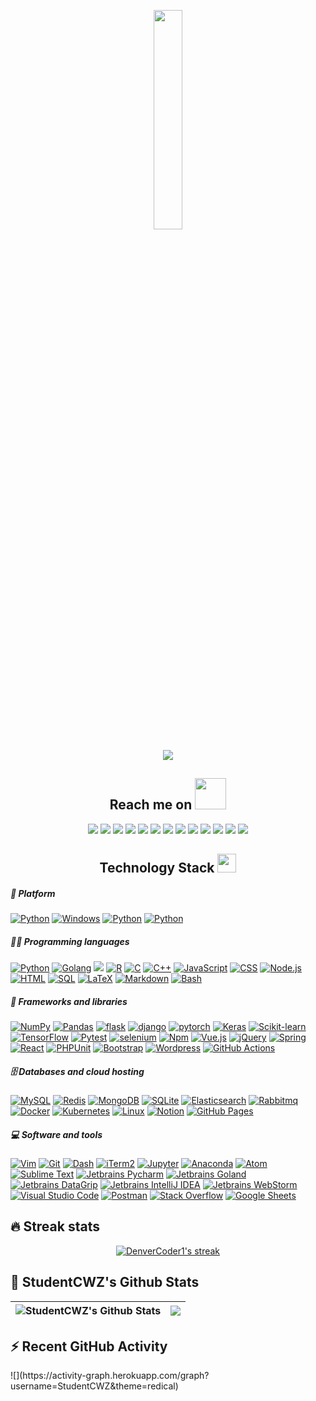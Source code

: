 <p align="center">
  <img src="https://cdn.jsdelivr.net/gh/jasonkayzk/jasonkayzk@master/hello-world.gif" width="30%">
</p>

<!-- Typing SVG by DenverCoder1 - https://github.com/DenverCoder1/readme-typing-svg -->
<p align="center">
  <a href="#"><img src="https://readme-typing-svg.herokuapp.com/?lines=Golang%20and%20Python%20developer;Always%20learning%20new%20things&font=Monaco&center=true&width=440&height=45&color=f75c7e&vCenter=true&size=22"></a>
</p>

<h2 align="center" font-face="Monaco">Reach me on <img src="https://media.giphy.com/media/mGcNjsfWAjY5AEZNw6/giphy.gif" width="50"></h2>
<p align="center">
<img src="https://img.shields.io/badge/-Golang-black?style=flat-square&font=Monaco&logo=go"/>
<img src="https://img.shields.io/badge/-Python-black?style=flat-square&font=Monaco&logo=python"/>
<img src="https://img.shields.io/badge/-Java-black?style=flat-square&font=Monaco&logo=java"/>
<img src="https://img.shields.io/badge/-Vuejs-black?style=flat-square&font=Monaco&logo=Vue.js"/>
<img src="https://img.shields.io/badge/-Nodejs-black?style=flat-square&font=Monaco&logo=Node.js"/>
<img src="https://img.shields.io/badge/-React-black?style=flat-square&font=Monaco&logo=react"/>
<img src="https://img.shields.io/badge/-Redis-black?style=flat-square&font=Monaco&logo=redis"/>
<img src="https://img.shields.io/badge/-MongoDB-black?style=flat-square&font=Monaco&logo=mongodb"/>
<img src="https://img.shields.io/badge/-MySQL-black?style=flat-square&font=Monaco&logo=mysql"/>
<img src="https://img.shields.io/badge/-Docker-black?style=flat-square&font=Monaco&logo=docker"/>
<img src="https://img.shields.io/badge/-Kubernetes-black?style=flat-square&font=Monaco&logo=kubernetes"/>
<img src="https://img.shields.io/badge/-Git-black?style=flat-square&font=Monaco&logo=git"/>
<img src="https://img.shields.io/badge/-GitHub-black?style=flat-square&font=Monaco&logo=github"/>
</p>

<h2 align="center" font-face="Monaco">Technology Stack <img src="https://media.giphy.com/media/WUlplcMpOCEmTGBtBW/giphy.gif" width="30"></h2>

<h5 align="left" font-face="Monaco"> 🚀 Platform </h5>
<p>
<a href="#"><img alt="Python" src="https://img.shields.io/badge/MacOS-BigSur-2376bc?style=flat-square&logo=apple&logoColor=white"></a>
<a href="#"><img alt="Windows" src="https://img.shields.io/badge/Windows-10-2376bc?style=flat-square&logo=windows&logoColor=white"></a>
<a href="#"><img alt="Python" src="https://img.shields.io/badge/Linux-Ubuntu-2376bc?style=flat-square&logo=ubuntu&logoColor=white"></a>
<a href="#"><img alt="Python" src="https://img.shields.io/badge/Linux-Centos-2376bc?style=flat-square&logo=centos&logoColor=white"></a>
</p>

<h5 align="left" font-face="Monaco"> 👨‍💻 Programming languages </h5>
<p>
    <a href="#"><img alt="Python" src="https://img.shields.io/badge/Python-14354C.svg?logo=python&logoColor=white"></a>
    <a href="#"><img alt="Golang" src="https://img.shields.io/badge/Golang-0A9EDC.svg?logo=go&logoColor=white"></a>
    <a href="#"><img src="https://img.shields.io/badge/Java-E34A86?style=flat-square&logo=java"/></a>
    <a href="#"><img alt="R" src="https://img.shields.io/badge/R-276DC3.svg?logo=r&logoColor=white"></a>
    <a href="#"><img alt="C" src="https://custom-icon-badges.herokuapp.com/badge/C-03599C.svg?logo=c-in-hexagon&logoColor=white"></a>
    <a href="#"><img alt="C++" src="https://custom-icon-badges.herokuapp.com/badge/C++-9C033A.svg?logo=cpp2&logoColor=white"></a>
    <a href="#"><img alt="JavaScript" src="https://img.shields.io/badge/JavaScript-F7DF1E.svg?logo=javascript&logoColor=black"></a>
    <a href="#"><img alt="CSS" src="https://img.shields.io/badge/CSS-1572B6.svg?logo=css3&logoColor=white"></a>
    <a href="#"><img alt="Node.js" src="https://img.shields.io/badge/Node.js-43853D.svg?logo=node.js&logoColor=white"></a>
    <a href="#"><img alt="HTML" src="https://img.shields.io/badge/HTML-E34F26.svg?logo=html5&logoColor=white"></a>
    <a href="#"><img alt="SQL" src="https://custom-icon-badges.herokuapp.com/badge/SQL-025E8C.svg?logo=database&logoColor=white"></a>
    <a href="#"><img alt="LaTeX" src="https://img.shields.io/badge/LaTeX-008080.svg?logo=LaTeX&logoColor=white"></a>
    <a href="#"><img alt="Markdown" src="https://img.shields.io/badge/Markdown-FF6F00.svg?logo=markdown&logoColor=white"></a>
    <a href="#"><img alt="Bash" src="https://img.shields.io/badge/Bash-430098?logo=gnu-bash&logoColor=white"></a>
</p>

<h5 align="left" font-face="Monaco"> 🧰 Frameworks and libraries </h5>
<p>
    <a href="#"><img alt="NumPy" src="https://img.shields.io/badge/Numpy-CB2029?logo=numpy&logoColor=white"></a>
    <a href="#"><img alt="Pandas" src="https://img.shields.io/badge/Pandas-5C2D91?logo=pandas&logoColor=white"></a>
    <a href="#"><img alt="flask" src="https://img.shields.io/badge/-flask-00979D?logo=flask&logoColor=white"></a>
    <a href="#"><img alt="django" src="https://img.shields.io/badge/django-7952B3.svg?logo=django&logoColor=white"></a>
    <a href="#"><img alt="pytorch" src="https://img.shields.io/badge/pytorch-E34A86?logo=pytorch&logoColor=white"></a>
    <a href="#"><img alt="Keras" src="https://img.shields.io/badge/Keras-f05032?logo=Keras&logoColor=white"></a>
    <a href="#"><img alt="Scikit-learn" src="https://img.shields.io/badge/scikit%20learn-F7DF1E.svg?logo=scikit-learn&logoColor=white"></a>
    <a href="#"><img alt="TensorFlow" src="https://img.shields.io/badge/TensorFlow-FF6F00.svg?logo=TensorFlow&logoColor=white"></a>
    <a href="#"><img alt="Pytest" src="https://img.shields.io/badge/Pytest-0A9EDC.svg?logo=pytest&logoColor=white"></a>
    <a href="#"><img alt="selenium" src="https://img.shields.io/badge/selenium-02569B.svg?logo=selenium&logoColor=white"></a>
    <a href="#"><img alt="Npm" src="https://custom-icon-badges.herokuapp.com/badge/Npm-D00000.svg?logo=npm"></a>
    <a href="#"><img alt="Vue.js" src="https://img.shields.io/badge/Vue.js-4fc08d?logo=Vue.js&logoColor=white"></a>
    <a href="#"><img alt="jQuery" src="https://img.shields.io/badge/jQuery-0081CB.svg?logo=jQuery&logoColor=white"></a>
    <a href="#"><img alt="Spring" src="https://custom-icon-badges.herokuapp.com/badge/Spring-25A162.svg?logo=spring&logoColor=white"></a>
    <a href="#"><img alt="React" src="https://img.shields.io/badge/React-20232a.svg?logo=react&logoColor=%2361DAFB"></a>
    <a href="#"><img alt="PHPUnit" src="https://custom-icon-badges.herokuapp.com/badge/PHPUnit-366488.svg?logo=test-tube&logoColor=white"></a>
    <a href="#"><img alt="Bootstrap" src="https://img.shields.io/badge/Bootstrap-3B5526.svg?logo=bootstrap&logoColor=white"></a>
    <a href="#"><img alt="Wordpress" src="https://img.shields.io/badge/Wordpress-21759B?logo=wordpress&logoColor=white"></a>
    <a href="#"><img alt="GitHub Actions" src="https://img.shields.io/badge/GitHub%20Actions-430098?logo=github%20actions&logoColor=white"></a>
</p>

<h5 align="left" font-face="Monaco"> 🗄️ Databases and cloud hosting </h5>
<p>
    <a href="#"><img alt="MySQL" src="https://img.shields.io/badge/MySQL-00f.svg?logo=mysql&logoColor=white"></a>
    <a href="#"><img alt="Redis" src="https://img.shields.io/badge/Redis-C21325.svg?logo=redis&logoColor=white"></a>
    <a href="#"><img alt="MongoDB" src ="https://img.shields.io/badge/MongoDB-4ea94b.svg?logo=mongodb&logoColor=white"></a>
    <a href="#"><img alt="SQLite" src ="https://img.shields.io/badge/SQLite-07405e.svg?logo=sqlite&logoColor=white"></a>
    <a href="#"><img alt="Elasticsearch" src="https://img.shields.io/badge/Elasticsearch-430098.svg?logo=elasticsearch&logoColor=white"></a>
    <a href="#"><img alt="Rabbitmq" src="https://img.shields.io/badge/Rabbitmq-5C2D91?logo=rabbitmq&logoColor=white"></a>
    <a href="#"><img alt="Docker" src ="https://img.shields.io/badge/Docker-316192.svg?logo=docker&logoColor=white"></a>
    <a href="#"><img alt="Kubernetes" src ="https://img.shields.io/badge/Kubernetes-F00000.svg?logo=kubernetes&logoColor=white"></a>
    <a href="#"><img alt="Linux" src="https://img.shields.io/badge/Linux-F7DF1E.svg?logo=linux&logoColor=white"></a>
    <a href="#"><img alt="Notion" src="https://img.shields.io/badge/Notion-FF6F00.svg?logo=notion&logoColor=white"></a>
    <a href="#"><img alt="GitHub Pages" src="https://img.shields.io/badge/GitHub%20Pages-327FC7.svg?logo=github&logoColor=white"></a>
</p>

<h5 align="left" font-face="Monaco"> 💻 Software and tools </h5>
<p>
    <a href="#"><img alt="Vim" src="https://img.shields.io/badge/Vim-00b56a.svg?logo=Vim&logoColor=white"></a>
    <a href="#"><img alt="Git" src="https://img.shields.io/badge/Git-F05033.svg?logo=git&logoColor=white"></a>
    <a href="#"><img alt="Dash" src="https://img.shields.io/badge/Dash-7952B3.svg?logo=dash&logoColor=white"></a>
    <a href="#"><img alt="iTerm2" src="https://img.shields.io/badge/iTerm2-430098.svg?logo=iTerm2&logoColor=white"></a>
    <a href="#"><img alt="Jupyter" src="https://img.shields.io/badge/Jupyter-F37626.svg?logo=Jupyter&logoColor=white"></a>
    <a href="#"><img alt="Anaconda" src="https://img.shields.io/badge/Anaconda-18A497?logo=anaconda&logoColor=white"></a>
    <a href="#"><img alt="Atom" src="https://img.shields.io/badge/Atom-3DDC84?logo=atom&logoColor=white"></a>
    <a href="#"><img alt="Sublime Text" src="https://img.shields.io/badge/Sublime%20Text-FB542B?logo=sublime%20text&logoColor=white"></a>
    <a href="#"><img alt="Jetbrains Pycharm" src="https://img.shields.io/badge/Jetbrains%20Pycharm-008678.svg?logo=pycharm&logoColor=white"></a>
    <a href="#"><img alt="Jetbrains Goland" src="https://img.shields.io/badge/Jetbrains%20Gland-1793D1.svg?logo=goland&logoColor=white"></a>
    <a href="#"><img alt="Jetbrains DataGrip" src="https://img.shields.io/badge/Jetbrains%20DataGrip-175DDC?logo=datagrip&logoColor=white"></a>
    <a href="#"><img alt="Jetbrains IntelliJ IDEA" src="https://img.shields.io/badge/Jetbrains%20IntelliJ%20IDEA-DD1100.svg?logo=intelliJ%20idea&logoColor=white"></a>
    <a href="#"><img alt="Jetbrains WebStorm" src="https://img.shields.io/badge/Jetbrains%20WebStorm-0000CC?logo=webStorm&logoColor=white"></a>
    <a href="#"><img alt="Visual Studio Code" src="https://img.shields.io/badge/Visual%20Studio%20Code-0078d7.svg?logo=visual-studio-code&logoColor=white"></a>
    <a href="#"><img alt="Postman" src="https://img.shields.io/badge/Postman-FF6C37?logo=postman&logoColor=white"></a>
    <a href="#"><img alt="Stack Overflow" src="https://img.shields.io/badge/-Stack%20Overflow-FE7A16?logo=stack-overflow&logoColor=white"></a>
    <a href="#"><img alt="Google Sheets" src="https://img.shields.io/badge/Google%20Sheets-34A853.svg?logo=google%20sheets&logoColor=white"></a>
</p>


<h2 align="left" font-face="Monaco"> 🔥 Streak stats </h2>

<!-- GitHub Readme Streak Stats - https://github.com/StudentCWZ/github-readme-streak-stats -->
<p align="center">
  <a href="https://github.com/StudentCWZ/github-readme-streak-stats">
    <img title="🔥 Get streak stats for your profile at git.io/streak-stats" alt="DenverCoder1's streak" src="https://github-readme-streak-stats.herokuapp.com/?user=StudentCWZ&theme=monokai-metallian&hide_border=true"/>
  </a>
</p>

<h2 align="left" font-face="Monaco"> 📃 StudentCWZ's Github Stats </h2>

|![StudentCWZ's Github Stats](https://github-readme-stats.vercel.app/api?username=StudentCWZ&show_icons=true&include_all_commits=true?count_private=true?include_all_commits=true&theme=dracula)|![](https://github-readme-stats.vercel.app/api/top-langs/?username=StudentCWZ&layout=compact&theme=tokyonight&langs_count=10)|
|-|-|

<h2 align="left" font-face="Monaco"> ⚡ Recent GitHub Activity </h2>
![](https://activity-graph.herokuapp.com/graph?username=StudentCWZ&theme=redical)

<!--
**StudentCWZ/StudentCWZ** is a ✨ _special_ ✨ repository because its `README.md` (this file) appears on your GitHub profile.

Here are some ideas to get you started:

- 🔭 I’m currently working on ...
- 🌱 I’m currently learning ...
- 👯 I’m looking to collaborate on ...
- 🤔 I’m looking for help with ...
- 💬 Ask me about ...
- 📫 How to reach me: ...
- 😄 Pronouns: ...
- ⚡ Fun fact: ...
-->
